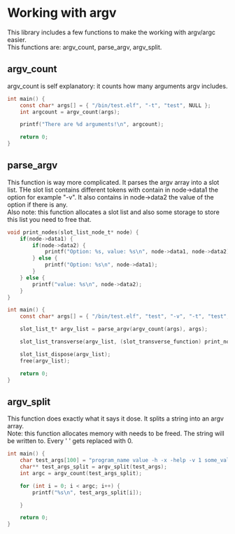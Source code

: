 # Working with argv 

This library includes a few functions to make the working with argv/argc easier.  
This functions are: argv_count, parse_argv, argv_split.

## argv_count

argv_count is self explanatory: it counts how many arguments argv includes.

```c
int main() {
	const char* args[] = { "/bin/test.elf", "-t", "test", NULL };
	int argcount = argv_count(args);

	printf("There are %d arguments!\n", argcount);

	return 0;
}
```

## parse_argv

This function is way more complicated. It parses the argv array into a slot list. THe slot list contains different tokens with contain in node->data1 the option for example "-v". It also contains in node->data2 the value of the option if there is any.  
Also note: this function allocates a slot list and also some storage to store this list you need to free that.

```c
void print_nodes(slot_list_node_t* node) {
	if(node->data1) {
		if(node->data2) {
			printf("Option: %s, value: %s\n", node->data1, node->data2);
		} else {
			printf("Option: %s\n", node->data1);
		}
	} else {
		printf("value: %s\n", node->data2);
	}
}

int main() {
	const char* args[] = { "/bin/test.elf", "test", "-v", "-t", "test", NULL };

	slot_list_t* argv_list = parse_argv(argv_count(args), args);

	slot_list_transverse(argv_list, (slot_transverse_function) print_nodes);

	slot_list_dispose(argv_list);
	free(argv_list);

	return 0;
}
```

## argv_split

This function does exactly what it says it dose. It splits a string into an argv array.  
Note: this function allocates memory with needs to be freed. The string will be written to. Every ' ' gets replaced with 0.

```c
int main() {
	char test_args[100] = "program_name value -h -x -help -v 1 some_val -idk";
	char** test_args_split = argv_split(test_args);
	int argc = argv_count(test_args_split);

	for (int i = 0; i < argc; i++) {
		printf("%s\n", test_args_split[i]);

	}

	return 0;
}
```